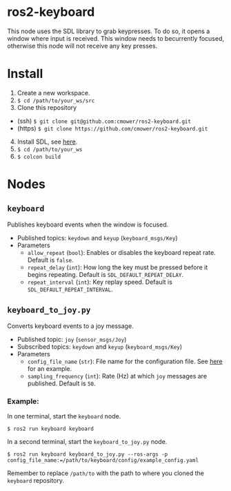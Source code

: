 # ros2-keyboard

This node uses the SDL library to grab keypresses.
To do so, it opens a window where input is received.
This window needs to becurrently focused, otherwise this node will not receive any key presses.

# Install

1. Create a new workspace.
2. `$ cd /path/to/your_ws/src`
3. Clone this repository
  - (ssh) `$ git clone git@github.com:cmower/ros2-keyboard.git`
  - (https) `$ git clone https://github.com/cmower/ros2-keyboard.git`
4. Install SDL, see [here](https://gist.github.com/cmower/5d3ad491c2acf447b7f4c307d5f88313).
5. `$ cd /path/to/your_ws`
6. `$ colcon build`

# Nodes

## `keyboard`

Publishes keyboard events when the window is focused.

* Published topics: `keydown` and `keyup` (`keyboard_msgs/Key`)
* Parameters
  * `allow_repeat` (`bool`): Enables or disables the keyboard repeat rate. Default is `false`.
  * `repeat_delay` (`int`): How long the key must be pressed before it begins repeating. Default is `SDL_DEFAULT_REPEAT_DELAY`.
  * `repeat_interval` (`int`): Key replay speed. Default is `SDL_DEFAULT_REPEAT_INTERVAL`.

## `keyboard_to_joy.py`

Converts keyboard events to a joy message.

* Published topic: `joy` (`sensor_msgs/Joy`)
* Subscribed topics: `keydown` and `keyup` (`keyboard_msgs/Key`)
* Parameters
  * `config_file_name` (`str`): File name for the configuration file. See [here](keyboard/config/example_config.yaml) for an example.
  * `sampling_frequency` (`int`): Rate (Hz) at which `joy` messages are published. Default is `50`.

### Example:

In one terminal, start the `keyboard` node.
```
$ ros2 run keyboard keyboard
```

In a second terminal, start the `keyboard_to_joy.py` node.
```
$ ros2 run keyboard keyboard_to_joy.py --ros-args -p config_file_name:=/path/to/keyboard/config/example_config.yaml
```

Remember to replace `/path/to` with the path to where you cloned the `keyboard` repository.
